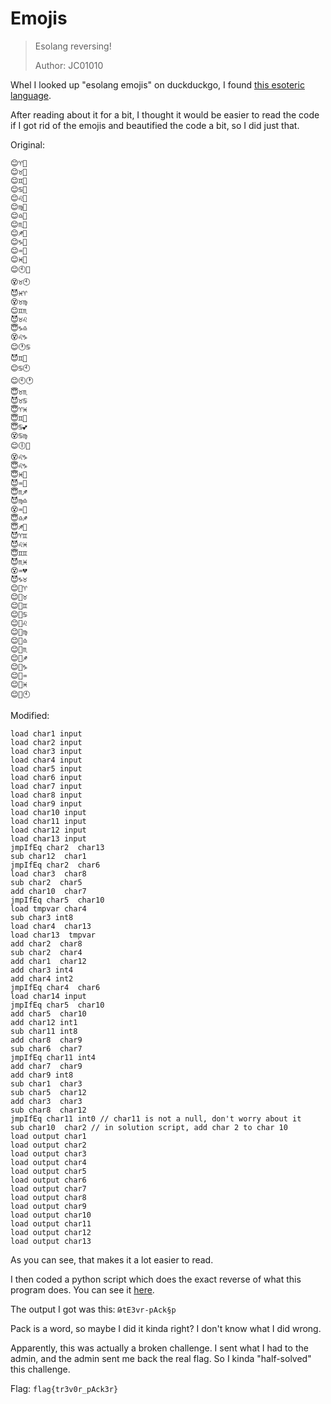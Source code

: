# Emojis

>    Esolang reversing!
>
>    Author: JC01010

Whel I looked up "esolang emojis" on duckduckgo, I found [this esoteric language](https://esolangs.org/wiki/Emoji-gramming).

After reading about it for a bit, I thought it would be easier to read the code if I got rid of the emojis and beautified the code a bit, so I did just that.

Original:

```
😊♈🎤
😊♉🎤
😊♊🎤
😊♋🎤
😊♌🎤
😊♍🎤
😊♎🎤
😊♏🎤
😊♐🎤
😊♑🎤
😊♒🎤
😊♓🎤
😊🕙🎤
😵♉🕙
😈♓♈
😵♉♍
😊♊♏
😈♉♌
😇♑♎
😵♌♑
😊🕐♋
😈♊💖
😊♋🕙
😊🕙🕐
😇♉♏
😈♉♋
😇♈♓
😇♊💞
😇♋💕
😵♋♍
😊🕕🎤
😵♌♑
😇♌♑
😇♓💜
😈♒💖
😇♏♐
😈♍♎
😵♒💞
😇♎♐
😇♐💖
😈♈♊
😈♌♓
😇♊♊
😈♏♓
😵♒💔
😈♑♉
😊📢♈              
😊📢♉
😊📢♊
😊📢♋
😊📢♌
😊📢♍
😊📢♎
😊📢♏
😊📢♐
😊📢♑
😊📢♒
😊📢♓
😊📢🕙
```

Modified:

```
load char1 input
load char2 input
load char3 input
load char4 input
load char5 input
load char6 input
load char7 input
load char8 input
load char9 input
load char10 input
load char11 input
load char12 input
load char13 input
jmpIfEq char2  char13
sub char12  char1
jmpIfEq char2  char6
load char3  char8
sub char2  char5
add char10  char7
jmpIfEq char5  char10
load tmpvar char4
sub char3 int8
load char4  char13
load char13  tmpvar
add char2  char8
sub char2  char4
add char1  char12
add char3 int4
add char4 int2
jmpIfEq char4  char6
load char14 input
jmpIfEq char5  char10
add char5  char10
add char12 int1
sub char11 int8
add char8  char9
sub char6  char7
jmpIfEq char11 int4
add char7  char9
add char9 int8
sub char1  char3
sub char5  char12
add char3  char3
sub char8  char12
jmpIfEq char11 int0 // char11 is not a null, don't worry about it
sub char10  char2 // in solution script, add char 2 to char 10
load output char1
load output char2
load output char3
load output char4
load output char5
load output char6
load output char7
load output char8
load output char9
load output char10
load output char11
load output char12
load output char13
```

As you can see, that makes it a lot easier to read.

I then coded a python script which does the exact reverse of what this program does. You can see it [here](sol.py).

The output I got was this: `ԹtE3vr-pAck§p`

Pack is a word, so maybe I did it kinda right? I don't know what I did wrong.

Apparently, this was actually a broken challenge. I sent what I had to the admin, and the admin sent me back the real flag. So I kinda "half-solved" this challenge.

Flag: `flag{tr3v0r_pAck3r}`
